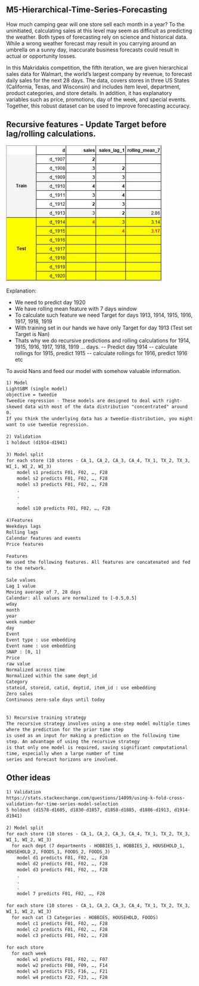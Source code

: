 ## M5-Hierarchical-Time-Series-Forecasting

How much camping gear will one store sell each month in a year? To the uninitiated, calculating sales at this level may seem as difficult as predicting the weather. Both types of forecasting rely on science and historical data. While a wrong weather forecast may result in you carrying around an umbrella on a sunny day, inaccurate business forecasts could result in actual or opportunity losses.

In this Makridakis competition, the fifth iteration, we are given hierarchical sales data for Walmart, the world’s largest company by revenue, to forecast daily sales for the next 28 days. The data, covers stores in three US States (California, Texas, and Wisconsin) and includes item level, department, product categories, and store details. In addition, it has explanatory variables such as price, promotions, day of the week, and special events. Together, this robust dataset can be used to improve forecasting accuracy.

## Recursive features - Update Target before lag/rolling calculations.

![alt text](https://github.com/apalle1/M5-Hierarchical-Time-Series-Forecasting/blob/master/Recursive%20Features.PNG)

Explanation:

* We need to predict day 1920
* We have rolling mean feature with 7 days window
* To calculate such feature we need Target for days 1913, 1914, 1915, 1916, 1917, 1918, 1919
* With training set in our hands we have only Target for day 1913 (Test set Target is Nan)
* Thats why we do recursive predictions and rolling calculations for 1914, 1915, 1916, 1917, 1918, 1919 … days.
-- Predict day 1914
-- calculate rollings for 1915, predict 1915
-- calculate rollings for 1916, predict 1916
etc

To avoid Nans and feed our model with somehow valuable information.


```
1) Model
LightGBM (single model)
objective = tweedie
Tweedie regression - These models are designed to deal with right-skewed data with most of the data distribution "concentrated" around 0. 
If you think the underlying data has a tweedie-distribution, you might want to use tweedie regression.

2) Validation
1 holdout (d1914-d1941)

3) Model split
for each store (10 stores - CA_1, CA_2, CA_3, CA_4, TX_1, TX_2, TX_3, WI_1, WI_2, WI_3)
    model s1 predicts F01, F02, …, F28
    model s2 predicts F01, F02, …, F28
    model s3 predicts F01, F02, …, F28
    .
    .
    .
    model s10 predicts F01, F02, …, F28

4)Features
Weekdays lags
Rolling lags
Calendar features and events 
Price features

Features
We used the following features. All features are concatenated and fed to the network.

Sale values
Lag 1 value
Moving average of 7, 28 days
Calendar: all values are normalized to [-0.5,0.5]
wday
month
year
week number
day
Event
Event type : use embedding
Event name : use embedding
SNAP : [0, 1]
Price
raw value
Normalized across time
Normalized within the same dept_id
Category
stateid, storeid, catid, deptid, item_id : use embedding
Zero sales
Continuous zero-sale days until today


5) Recursive training strategy
The recursive strategy involves using a one-step model multiple times where the prediction for the prior time step
is used as an input for making a prediction on the following time step. An advantage of using the recursive strategy
is that only one model is required, saving significant computational time, especially when a large number of time
series and forecast horizons are involved.
```

## Other ideas

```
1) Validation
https://stats.stackexchange.com/questions/14099/using-k-fold-cross-validation-for-time-series-model-selection
5 holdout (d1578-d1605, d1830-d1857, d1858-d1885, d1886-d1913, d1914-d1941)

2) Model split
for each store (10 stores - CA_1, CA_2, CA_3, CA_4, TX_1, TX_2, TX_3, WI_1, WI_2, WI_3)
  for each dept (7 departments - HOBBIES_1, HOBBIES_2, HOUSEHOLD_1, HOUSEHOLD_2, FOODS_1, FOODS_2, FOODS_3)
    model d1 predicts F01, F02, …, F28
    model d2 predicts F01, F02, …, F28
    model d3 predicts F01, F02, …, F28
    .
    .
    .
    model 7 predicts F01, F02, …, F28
    
for each store (10 stores - CA_1, CA_2, CA_3, CA_4, TX_1, TX_2, TX_3, WI_1, WI_2, WI_3)
  for each cat (3 Categories - HOBBIES, HOUSEHOLD, FOODS)
    model c1 predicts F01, F02, …, F28
    model c2 predicts F01, F02, …, F28
    model c3 predicts F01, F02, …, F28
    
for each store
  for each week
    model w1 predicts F01, F02, …, F07
    model w2 predicts F08, F09, …, F14
    model w3 predicts F15, F16, …, F21
    model w4 predicts F22, F23, …, F28
```


